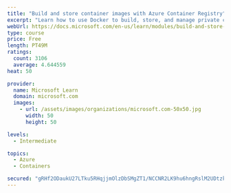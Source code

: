 ```yaml
---
title: "Build and store container images with Azure Container Registry"
excerpt: "Learn how to use Docker to build, store, and manage private container images with the Azure Container Registry."
webUrl: https://docs.microsoft.com/en-us/learn/modules/build-and-store-container-images/
type: course
price: Free
length: PT49M
ratings:
  count: 3106
  average: 4.644559
heat: 50

provider:
  name: Microsoft Learn
  domain: microsoft.com
  images:
    - url: /assets/images/organizations/microsoft.com-50x50.jpg
      width: 50
      height: 50

levels:
  - Intermediate

topics:
  - Azure
  - Containers

secured: "gRHf2ODaukU27LTku5RHqjjmOlzDbSMgZT1/NCCNR2LK9hu6hngRslM2UDtzkqKan8OpLdNbJBNkqaNLbwozxNCt8/LodHQV57VdAS5uD1eOn4/qDBHSfXsJfLK8zrKWGIUZBtEZLRGIX/nc+COhiagM7GvbkQ85KJD3oQOtjqH2zJWFEp/Sp4weZJqM1moK6wihXhUa2JIGf0MPDtIGMLae5JwQNBKFacJ74yUDqgBGlfTgft+O/QvnvfmGm+z+CZGslWUxhz0b/f4Ax/d4EEzEzNkSXxXn7toepwFQwTbMeqf+sL+uc9ASl2Qk8xUw37Vp/3S7yyBbfyvSJ6FKaT2oRlOag8nXEmHRnZRswIEinCHl2+tcCNLvHRBXRz/9EauGJgnTM+isoKObgQ697EInECt8DZSrDg01ZmHwxdE=;iPARSEBY7u6sx7aJo2RMLA=="
---
```


